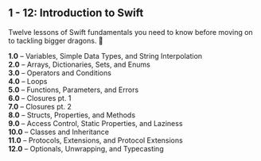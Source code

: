 ## 1 - 12: Introduction to Swift
Twelve lessons of Swift fundamentals you need to know before moving on to tackling bigger dragons. 🐉

**1.0** – Variables, Simple Data Types, and String Interpolation  
**2.0** – Arrays, Dictionaries, Sets, and Enums  
**3.0** – Operators and Conditions  
**4.0** – Loops  
**5.0** – Functions, Parameters, and Errors  
**6.0** – Closures pt. 1  
**7.0** – Closures pt. 2  
**8.0** – Structs, Properties, and Methods  
**9.0** – Access Control, Static Properties, and Laziness  
**10.0** – Classes and Inheritance  
**11.0** – Protocols, Extensions, and Protocol Extensions  
**12.0** – Optionals, Unwrapping, and Typecasting  

